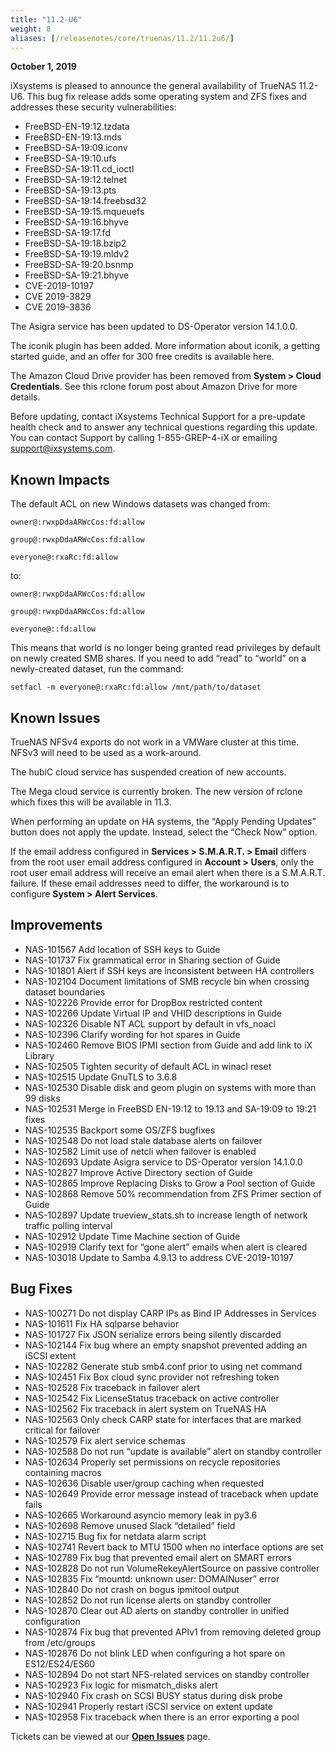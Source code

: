 ```yaml
---
title: "11.2-U6"
weight: 8
aliases: [/releasenotes/core/truenas/11.2/11.2u6/]
---
```


**October 1, 2019**

iXsystems is pleased to announce the general availability of TrueNAS 11.2-U6. This bug fix release adds some operating system and ZFS fixes and addresses these security vulnerabilities:

+ FreeBSD-EN-19:12.tzdata
+ FreeBSD-EN-19:13.mds
+ FreeBSD-SA-19:09.iconv
+ FreeBSD-SA-19:10.ufs
+ FreeBSD-SA-19:11.cd_ioctl
+ FreeBSD-SA-19:12.telnet
+ FreeBSD-SA-19:13.pts
+ FreeBSD-SA-19:14.freebsd32
+ FreeBSD-SA-19:15.mqueuefs
+ FreeBSD-SA-19:16.bhyve
+ FreeBSD-SA-19:17.fd
+ FreeBSD-SA-19:18.bzip2
+ FreeBSD-SA-19:19.mldv2
+ FreeBSD-SA-19:20.bsnmp
+ FreeBSD-SA-19:21.bhyve
+ CVE-2019-10197
+ CVE 2019-3829
+ CVE 2019-3836

The Asigra service has been updated to DS-Operator version 14.1.0.0.

The iconik plugin has been added. More information about iconik, a getting started guide, and an offer for 300 free credits is available here.

The Amazon Cloud Drive provider has been removed from **System > Cloud Credentials**. See this rclone forum post about Amazon Drive for more details.

Before updating, contact iXsystems Technical Support for a pre-update health check and to answer any technical questions regarding this update. You can contact Support by calling 1-855-GREP-4-iX or emailing support@ixsystems.com.

## Known Impacts

The default ACL on new Windows datasets was changed from:

`owner@:rwxpDdaARWcCos:fd:allow`

`group@:rwxpDdaARWcCos:fd:allow`

`everyone@:rxaRc:fd:allow`

to:

`owner@:rwxpDdaARWcCos:fd:allow`

`group@:rwxpDdaARWcCos:fd:allow`

`everyone@::fd:allow`

This means that world is no longer being granted read privileges by default on newly created SMB shares. If you need to add “read” to “world” on a newly-created dataset, run the command:

`setfacl -m everyone@:rxaRc:fd:allow /mnt/path/to/dataset`

## Known Issues

TrueNAS NFSv4 exports do not work in a VMWare cluster at this time. NFSv3 will need to be used as a work-around.

The hubiC cloud service has suspended creation of new accounts.

The Mega cloud service is currently broken. The new version of rclone which fixes this will be available in 11.3.

When performing an update on HA systems, the “Apply Pending Updates” button does not apply the update. Instead, select the “Check Now” option.

If the email address configured in **Services > S.M.A.R.T. > Email** differs from the root user email address configured in **Account > Users**, only the root user email address will receive an email alert when there is a S.M.A.R.T. failure. If these email addresses need to differ, the workaround is to configure **System > Alert Services**.

## Improvements

+ NAS-101567 Add location of SSH keys to Guide
+ NAS-101737 Fix grammatical error in Sharing section of Guide
+ NAS-101801 Alert if SSH keys are inconsistent between HA controllers
+ NAS-102104 Document limitations of SMB recycle bin when crossing dataset boundaries
+ NAS-102226 Provide error for DropBox restricted content
+ NAS-102266 Update Virtual IP and VHID descriptions in Guide
+ NAS-102326 Disable NT ACL support by default in vfs_noacl
+ NAS-102396 Clarify wording for hot spares in Guide
+ NAS-102460 Remove BIOS IPMI section from Guide and add link to iX Library
+ NAS-102505 Tighten security of default ACL in winacl reset
+ NAS-102515 Update GnuTLS to 3.6.8
+ NAS-102530 Disable disk and geom plugin on systems with more than 99 disks
+ NAS-102531 Merge in FreeBSD EN-19:12 to 19.13 and SA-19:09 to 19:21 fixes
+ NAS-102535 Backport some OS/ZFS bugfixes
+ NAS-102548 Do not load stale database alerts on failover
+ NAS-102582 Limit use of netcli when failover is enabled
+ NAS-102693 Update Asigra service to DS-Operator version 14.1.0.0
+ NAS-102827 Improve Active Directory section of Guide
+ NAS-102865 Improve Replacing Disks to Grow a Pool section of Guide
+ NAS-102868 Remove 50% recommendation from ZFS Primer section of Guide
+ NAS-102897 Update trueview_stats.sh to increase length of network traffic polling interval
+ NAS-102912 Update Time Machine section of Guide
+ NAS-102919 Clarify text for “gone alert” emails when alert is cleared
+ NAS-103018 Update to Samba 4.9.13 to address CVE-2019-10197

## Bug Fixes

+ NAS-100271 Do not display CARP IPs as Bind IP Addresses in Services
+ NAS-101611 Fix HA sqlparse behavior
+ NAS-101727 Fix JSON serialize errors being silently discarded
+ NAS-102144 Fix bug where an empty snapshot prevented adding an iSCSI extent
+ NAS-102282 Generate stub smb4.conf prior to using net command
+ NAS-102451 Fix Box cloud sync provider not refreshing token
+ NAS-102528 Fix traceback in failover alert
+ NAS-102542 Fix LicenseStatus traceback on active controller
+ NAS-102562 Fix traceback in alert system on TrueNAS HA
+ NAS-102563 Only check CARP state for interfaces that are marked critical for failover
+ NAS-102579 Fix alert service schemas
+ NAS-102588 Do not run “update is available” alert on standby controller
+ NAS-102634 Properly set permissions on recycle repositories containing macros
+ NAS-102636 Disable user/group caching when requested
+ NAS-102649 Provide error message instead of traceback when update fails
+ NAS-102665 Workaround asyncio memory leak in py3.6
+ NAS-102698 Remove unused Slack “detailed” field
+ NAS-102715 Bug fix for netdata alarm script
+ NAS-102741 Revert back to MTU 1500 when no interface options are set
+ NAS-102789 Fix bug that prevented email alert on SMART errors
+ NAS-102828 Do not run VolumeRekeyAlertSource on passive controller
+ NAS-102835 Fix “mountd: unknown user: DOMAINuser” error
+ NAS-102840 Do not crash on bogus ipmitool output
+ NAS-102852 Do not run license alerts on standby controller
+ NAS-102870 Clear out AD alerts on standby controller in unified configuration
+ NAS-102874 Fix bug that prevented APIv1 from removing deleted group from /etc/groups
+ NAS-102876 Do not blink LED when configuring a hot spare on ES12/ES24/ES60
+ NAS-102894 Do not start NFS-related services on standby controller
+ NAS-102923 Fix logic for mismatch_disks alert
+ NAS-102940 Fix crash on SCSI BUSY status during disk probe
+ NAS-102941 Properly restart iSCSI service on extent update
+ NAS-102958 Fix traceback when there is an error exporting a pool

Tickets can be viewed at our [**Open Issues**](https://ixsystems.atlassian.net/projects/NAS/issues/) page.
